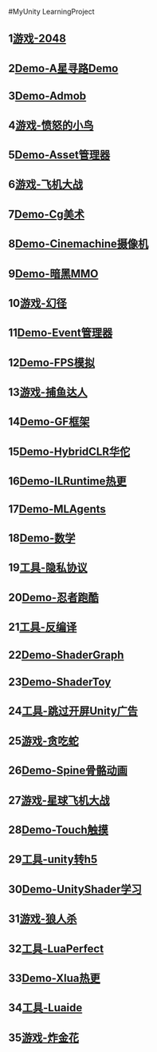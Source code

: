 #MyUnity
LearningProject

##    1[游戏-2048](https://github.com/zld126126/MyUnity/tree/main/My2048)
##    2[Demo-A星寻路Demo](https://github.com/zld126126/MyUnity/tree/main/MyAStar)
##    3[Demo-Admob](https://github.com/zld126126/MyUnity/tree/main/MyAdmob)
##    4[游戏-愤怒的小鸟](https://github.com/zld126126/MyUnity/tree/main/MyAngryBird)
##    5[Demo-Asset管理器](https://github.com/zld126126/MyUnity/tree/main/MyAsset)
##    6[游戏-飞机大战](https://github.com/zld126126/MyUnity/tree/main/MyBeatPlane)
##    7[Demo-Cg美术](https://github.com/zld126126/MyUnity/tree/main/MyCg)
##    8[Demo-Cinemachine摄像机](https://github.com/zld126126/MyUnity/tree/main/MyCinemachine)
##    9[Demo-暗黑MMO](https://github.com/zld126126/MyUnity/tree/main/MyDarkGod)
##    10[游戏-幻径](https://github.com/zld126126/MyUnity/tree/main/MyDreamWay)
##    11[Demo-Event管理器](https://github.com/zld126126/MyUnity/tree/main/MyEvent)
##    12[Demo-FPS模拟](https://github.com/zld126126/MyUnity/tree/main/MyFPS)
##    13[游戏-捕鱼达人](https://github.com/zld126126/MyUnity/tree/main/MyFishMaster)
##    14[Demo-GF框架](https://github.com/zld126126/MyUnity/tree/main/MyGameFramework)
##    15[Demo-HybridCLR华佗](https://github.com/zld126126/MyUnity/tree/main/MyHybridCLR)
##    16[Demo-ILRuntime热更](https://github.com/zld126126/MyUnity/tree/main/MyILRuntime)
##    17[Demo-MLAgents](https://github.com/zld126126/MyUnity/tree/main/MyMLAgents)
##    18[Demo-数学](https://github.com/zld126126/MyUnity/tree/main/MyMathModel)
##    19[工具-隐私协议](https://github.com/zld126126/MyUnity/tree/main/MyMockAndriod)
##    20[Demo-忍者跑酷](https://github.com/zld126126/MyUnity/tree/main/MyNinjaProject)
##    21[工具-反编译](https://github.com/zld126126/MyUnity/tree/main/MyReverseCode)
##    22[Demo-ShaderGraph](https://github.com/zld126126/MyUnity/tree/main/MyShaderGraph)
##    23[Demo-ShaderToy](https://github.com/zld126126/MyUnity/tree/main/MyShaderToy_Unity)
##    24[工具-跳过开屏Unity广告](https://github.com/zld126126/MyUnity/tree/main/MySkipUnityLogo)
##    25[游戏-贪吃蛇](https://github.com/zld126126/MyUnity/tree/main/MySnake)
##    26[Demo-Spine骨骼动画](https://github.com/zld126126/MyUnity/tree/main/MySpine)
##    27[游戏-星球飞机大战](https://github.com/zld126126/MyUnity/tree/main/MyStarForce)
##    28[Demo-Touch触摸](https://github.com/zld126126/MyUnity/tree/main/MyTouch)
##    29[工具-unity转h5](https://github.com/zld126126/MyUnity/tree/main/MyUnity2H5)
##    30[Demo-UnityShader学习](https://github.com/zld126126/MyUnity/tree/main/MyUnityShader)
##    31[游戏-狼人杀](https://github.com/zld126126/MyUnity/tree/main/MyWereWolf)
##    32[工具-LuaPerfect](https://github.com/zld126126/MyUnity/tree/main/MyXLua_LuaPerfect)
##    33[Demo-Xlua热更](https://github.com/zld126126/MyUnity/tree/main/MyXlua)
##    34[工具-Luaide](https://github.com/zld126126/MyUnity/tree/main/MyXlua_Luaide)
##    35[游戏-炸金花](https://github.com/zld126126/MyUnity/tree/main/MyZJH)
